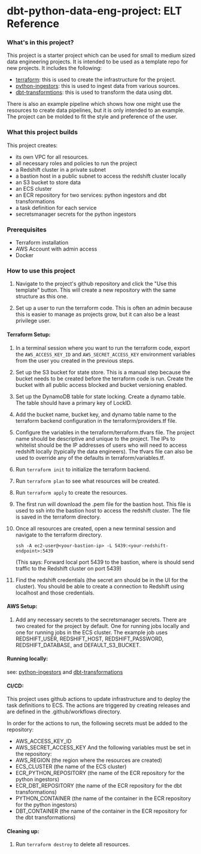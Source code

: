 # dbt-python-data-eng-project:  ELT Reference

### What's in this project?
This project is a starter project which can be used for small to medium sized data engineering projects.  It is intended to be used as a template repo for new projects.  It includes the following:
- [terraform](./terraform/README.md): this is used to create the infrastructure for the project.
- [python-ingestors](./python-ingestors/README.md): this is used to ingest data from various sources.
- [dbt-transformtions](./dbt-transformations/README.md): this is used to transform the data using dbt.

There is also an example pipeline which shows how one might use the resources to create data pipelines, but it is only intended to an example.  The project can be molded to fit the style and preference of the user.

### What this project builds
This project creates:
- its own VPC for all resources.
- all necessary roles and policies to run the project
- a Redshift cluster in a private subnet
- a bastion host in a public subnet to access the redshift cluster locally
- an S3 bucket to store data
- an ECS cluster
- an ECR repository for two services: python ingestors and dbt transformations
- a task definition for each service
- secretsmanager secrets for the python ingestors

### Prerequisites
- Terraform installation
- AWS Account with admin access
- Docker

### How to use this project
1. Navigate to the project's github repository and click the "Use this template" button.  This will create a new repository with the same structure as this one.

1. Set up a user to run the terraform code.  This is often an admin because this is easier to manage as projects grow, but it can also be a least privilege user.

#### Terraform Setup:

1. In a terminal session where you want to run the terraform code, export the `AWS_ACCESS_KEY_ID` and `AWS_SECRET_ACCESS_KEY` environment variables from the user you created in the previous steps.

1. Set up the S3 bucket for state store.  This is a manual step because the bucket needs to be created before the terraform code is run.  Create the bucket with all public access blocked and bucket versioning enabled.

1. Set up the DynamoDB table for state locking.  Create a dynamo table.  The table should have a primary key of LockID.

1. Add the bucket name, bucket key, and dynamo table name to the terraform backend configuration in the terraform/providers.tf file.

1. Configure the variables in the terraform/terraform.tfvars file.  The project name should be descriptive and unique to the project.  The IPs to whitelist should be the IP addresses of users who will need to access redshift locally (typically the data engineers).  The tfvars file can also be used to override any of the defaults in terraform/variables.tf.

1. Run `terraform init` to initialize the terraform backend.

1. Run `terraform plan` to see what resources will be created.

1. Run `terraform apply` to create the resources.

1. The first run will download the .pem file for the bastion host.  This file is used to ssh into the bastion host to access the redshift cluster.  The file is saved in the terraform directory.

1. Once all resources are created, open a new terminal session and navigate to the terraform directory.
    ```ssh-add <your-key-pair>.pem
    ssh -A ec2-user@<your-bastion-ip> -L 5439:<your-redshift-endpoint>:5439
    ```
    (This says: Forward local port 5439 to the bastion, where is should send traffic to the Redshift cluster on port 5439)

1.  Find the redshift credentials (the secret arn should be in the UI for the cluster).  You should be able to create a connection to Redshift using localhost and those credentials.

#### AWS Setup:
1. Add any necessary secrets to the secretsmanager secrets.  There are two created for the project by default.  One for running jobs locally and one for running jobs in the ECS cluster.  The example job uses REDSHIFT_USER, REDSHIFT_HOST, REDSHIFT_PASSWORD, REDSHIFT_DATABASE, and DEFAULT_S3_BUCKET.

#### Running locally:
see: [python-ingestors](./python-ingestors/README.md) and [dbt-transformations](./dbt-transformations/README.md)

#### CI/CD:
This project uses github actions to update infrastructure and to deploy the task definitions to ECS.  The actions are triggered by creating releases and are defined in the .github/workflows directory.

In order for the actions to run, the following secrets must be added to the repository:
- AWS_ACCESS_KEY_ID
- AWS_SECRET_ACCESS_KEY
And the following variables must be set in the repository:
- AWS_REGION (the region where the resources are created)
- ECS_CLUSTER (the name of the ECS cluster)
- ECR_PYTHON_REPOSITORY (the name of the ECR repository for the python ingestors)
- ECR_DBT_REPOSITORY (the name of the ECR repository for the dbt transformations)
- PYTHON_CONTAINER (the name of the container in the ECR repository for the python ingestors)
- DBT_CONTAINER (the name of the container in the ECR repository for the dbt transformations)

#### Cleaning up:
1. Run `terraform destroy` to delete all resources.